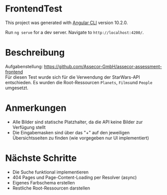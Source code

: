 # FrontendTest 
This project was generated with [Angular CLI](https://github.com/angular/angular-cli) version 10.2.0.

Run `ng serve` for a dev server. Navigate to `http://localhost:4200/`.

# Beschreibung
Aufgabenstellung: https://github.com/Assecor-GmbH/assecor-assessment-frontend  
Für diesen Test wurde sich für die Verwendung der StarWars-API entschieden.
Es wurden die Root-Ressourcen `Planets`, `Films`und `People` umgesetzt.

# Anmerkungen
* Alle Bilder sind statische Platzhalter, da die API keine Bilder zur Verfügung stellt
* Die Eingabemasken sind über das "+" auf den jeweiligen Übersichtsseiten zu finden 
  (wie vorgegeben nur UI implementiert)

# Nächste Schritte
* Die Suche funktional implementieren
* 404 Pages und Page-Content-Loading per Resolver (async)
* Eigenes Farbschema erstellen
* Restliche Root-Ressourcen darstellen
